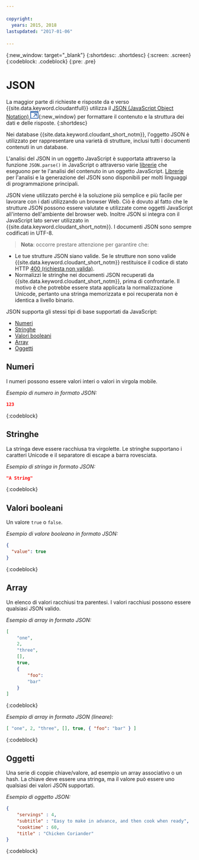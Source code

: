 ```yaml
---

copyright:
  years: 2015, 2018
lastupdated: "2017-01-06"

---
```


{:new_window: target="_blank"}
{:shortdesc: .shortdesc}
{:screen: .screen}
{:codeblock: .codeblock}
{:pre: .pre}

# JSON

La maggior parte di richieste e risposte da e verso {{site.data.keyword.cloudantfull}}
utilizza il [JSON (JavaScript Object Notation) ![Icona link esterno](../images/launch-glyph.svg "Icona link esterno")](https://en.wikipedia.org/wiki/JSON){:new_window}
per formattare il contenuto e la struttura dei dati e delle risposte.
{:shortdesc}

Nei database {{site.data.keyword.cloudant_short_notm}},
l'oggetto JSON è utilizzato per rappresentare una varietà di strutture,
inclusi tutti i documenti contenuti in un database.

L'analisi del JSON in un oggetto JavaScript è supportata attraverso la funzione `JSON.parse()` in JavaScript
o attraverso varie [librerie](../libraries/index.html)
che eseguono per te l'analisi del contenuto in un oggetto JavaScript.
[Librerie](../libraries/index.html) per l'analisi e la generazione del JSON
sono disponibili per molti linguaggi di programmazione principali.

JSON viene utilizzato perché è la soluzione più semplice e più facile per lavorare con i dati utilizzando un browser Web.
Ciò è dovuto al fatto che le strutture JSON possono essere valutate e utilizzate come oggetti JavaScript all'interno dell'ambiente del browser web.
Inoltre JSON si integra con il JavaScript lato server utilizzato in {{site.data.keyword.cloudant_short_notm}}.
I documenti JSON sono sempre codificati in UTF-8.

>   **Nota**: occorre prestare attenzione per garantire che:

-   Le tue strutture JSON siano valide.
    Se le strutture non sono valide {{site.data.keyword.cloudant_short_notm}} restituisce il codice di stato HTTP [400 (richiesta non valida)](../api/http.html#400).
-   Normalizzi le stringhe nei documenti JSON recuperati da {{site.data.keyword.cloudant_short_notm}},
    prima di confrontarle.
    Il motivo è che potrebbe essere stata applicata la normalizzazione Unicode,
    pertanto una stringa memorizzata e poi recuperata non è identica a livello binario.

JSON supporta gli stessi tipi di base supportati da JavaScript:

-   [Numeri](#numbers)
-   [Stringhe](#strings)
-   [Valori booleani](#booleans)
-   [Array](#arrays)
-   [Oggetti](#objects)

## Numeri

I numeri possono essere valori interi o valori in virgola mobile.

_Esempio di numero in formato JSON:_

```json
123
```
{:codeblock}

## Stringhe

La stringa deve essere racchiusa tra virgolette. Le stringhe supportano i caratteri Unicode e il separatore di escape a barra rovesciata.

_Esempio di stringa in formato JSON:_

```json
"A String"
```
{:codeblock}

## Valori booleani

Un valore `true` o `false`.

_Esempio di valore booleano in formato JSON:_

```json
{
  "value": true
}
```
{:codeblock}

## Array

Un elenco di valori racchiusi tra parentesi. I valori racchiusi possono essere qualsiasi JSON valido.

_Esempio di array in formato JSON:_

```json
[
    "one",
    2,
    "three",
    [],
    true,
    {
        "foo":
        "bar"
    }
]
```
{:codeblock}

_Esempio di array in formato JSON (lineare):_

```json
[ "one", 2, "three", [], true, { "foo": "bar" } ]
```
{:codeblock}

## Oggetti

Una serie di coppie chiave/valore,
ad esempio un array associativo
o un hash.
La chiave deve essere una stringa,
ma il valore può essere uno qualsiasi dei valori JSON supportati.

_Esempio di oggetto JSON:_

```json
{
    "servings" : 4,
    "subtitle" : "Easy to make in advance, and then cook when ready",
    "cooktime" : 60,
    "title" : "Chicken Coriander"
}
```
{:codeblock}
